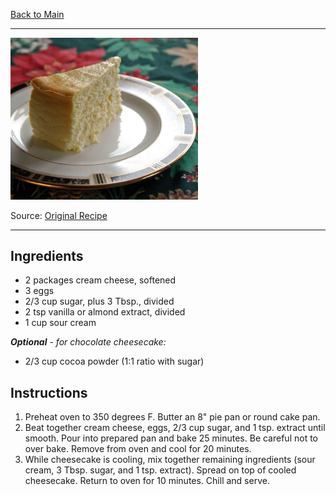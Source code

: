 [Back to Main](/README.md)

---

<img src="/90%20Images/No%20Crust%20Cheesecake.png" width="300" />

Source: [Original Recipe](https://www.myfoodandfamily.com/member-recipe/00131423/no-crust-cheesecake)

---
## Ingredients

- 2 packages cream cheese, softened
- 3 eggs
- 2/3 cup sugar, plus 3 Tbsp., divided
- 2 tsp vanilla or almond extract, divided
- 1 cup sour cream

***Optional** - for chocolate cheesecake:*
- 2/3 cup cocoa powder (1:1 ratio with sugar)

## Instructions

1. Preheat oven to 350 degrees F. Butter an 8" pie pan or round cake pan.
2. Beat together cream cheese, eggs, 2/3 cup sugar, and 1 tsp. extract until smooth. Pour into prepared pan and bake 25 minutes. Be careful not to over bake. Remove from oven and cool for 20 minutes.
3. While cheesecake is cooling, mix together remaining ingredients (sour cream, 3 Tbsp. sugar, and 1 tsp. extract). Spread on top of cooled cheesecake. Return to oven for 10 minutes. Chill and serve.
